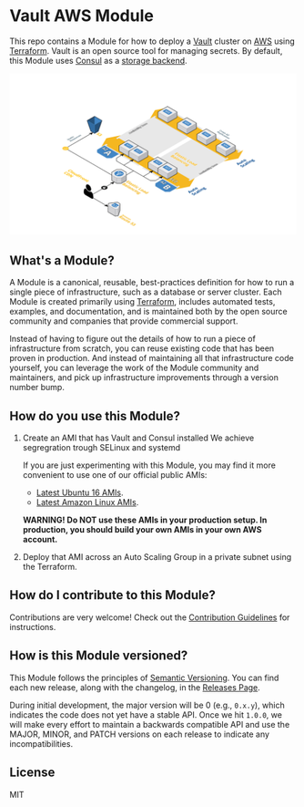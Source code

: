 # Vault AWS Module

This repo contains a Module for how to deploy a [Vault](https://www.vaultproject.io/) cluster on 
[AWS](https://aws.amazon.com/) using [Terraform](https://www.terraform.io/). Vault is an open source tool for managing
secrets. By default, this Module uses [Consul](https://www.consul.io) as a [storage 
backend](https://www.vaultproject.io/docs/configuration/storage/index.html). 

![Vault architecture](_docs/architecture.png)

## What's a Module?

A Module is a canonical, reusable, best-practices definition for how to run a single piece of infrastructure, such 
as a database or server cluster. Each Module is created primarily using [Terraform](https://www.terraform.io/), 
includes automated tests, examples, and documentation, and is maintained both by the open source community and 
companies that provide commercial support. 

Instead of having to figure out the details of how to run a piece of infrastructure from scratch, you can reuse 
existing code that has been proven in production. And instead of maintaining all that infrastructure code yourself, 
you can leverage the work of the Module community and maintainers, and pick up infrastructure improvements through
a version number bump.
 
 
## How do you use this Module?

1. Create an AMI that has Vault and Consul installed
   We achieve segregration trough SELinux and systemd

   If you are just experimenting with this Module, you may find it more convenient to use one of our official public AMIs:
   - [Latest Ubuntu 16 AMIs]().
   - [Latest Amazon Linux AMIs]().
   
   **WARNING! Do NOT use these AMIs in your production setup. In production, you should build your own AMIs in your 
     own AWS account.**

1. Deploy that AMI across an Auto Scaling Group in a private subnet using the Terraform. 


## How do I contribute to this Module?

Contributions are very welcome! Check out the [Contribution Guidelines]() for instructions.

## How is this Module versioned?

This Module follows the principles of [Semantic Versioning](http://semver.org/). You can find each new release, 
along with the changelog, in the [Releases Page](../../releases). 

During initial development, the major version will be 0 (e.g., `0.x.y`), which indicates the code does not yet have a 
stable API. Once we hit `1.0.0`, we will make every effort to maintain a backwards compatible API and use the MAJOR, 
MINOR, and PATCH versions on each release to indicate any incompatibilities. 

## License

MIT
